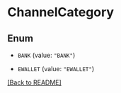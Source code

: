 # ChannelCategory

## Enum


* `BANK` (value: `"BANK"`)

* `EWALLET` (value: `"EWALLET"`)


[[Back to README]](../../README.md)


